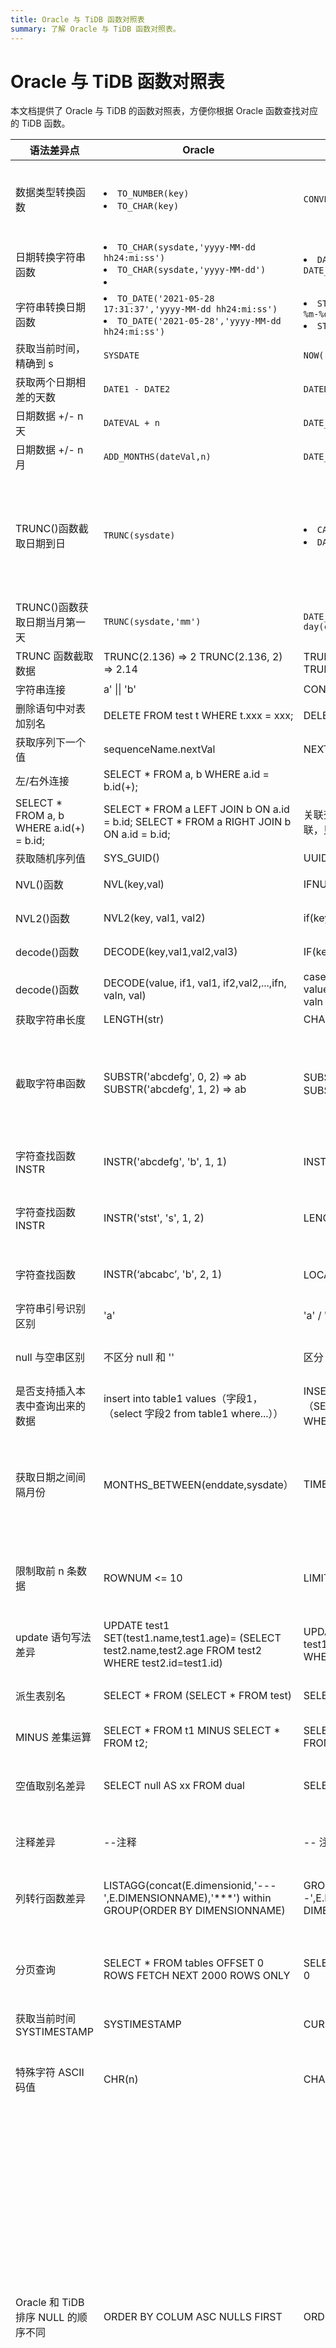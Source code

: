 ```yaml
---
title: Oracle 与 TiDB 函数对照表
summary: 了解 Oracle 与 TiDB 函数对照表。
---
```


# Oracle 与 TiDB 函数对照表

本文档提供了 Oracle 与 TiDB 的函数对照表，方便你根据 Oracle 函数查找对应的 TiDB 函数。

| 语法差异点 | Oracle | TiDB  | 说明 |
|---|---|---|---|
| 数据类型转换函数 | <li>`TO_NUMBER(key)`</li> <li>`TO_CHAR(key)`</li> | `CONVERT(key,dataType)` | 转换表字段值数据类型，TiDB 支持 BINARY、CHAR、DATE、DATETIME、TIME、SIGNED INTEGER、UNSIGNED INTEGER、DECIMAL。 |
| 日期转换字符串函数 | <li>`TO_CHAR(sysdate,'yyyy-MM-dd hh24:mi:ss')`</li> <li>`TO_CHAR(sysdate,'yyyy-MM-dd')` <li>      | <li>`DATE_FORMAT(now(),'%Y-%m-%d %H:%i:%s')`</li> `DATE_FORMAT(now(),'%Y-%m-%d')`</li> | 日期类型转换字符型函数，TiDB 的年月日时分秒字符大小写必须严格按要求写。 |
| 字符串转换日期函数 | <li>`TO_DATE('2021-05-28 17:31:37','yyyy-MM-dd hh24:mi:ss')`</li><li>`TO_DATE('2021-05-28','yyyy-MM-dd hh24:mi:ss')` </li> | <li>`STR_TO_DATE('2021-05-28 17:31:37','%Y-%m-%d %H:%i:%s')`</li><li>`STR_TO_DATE('2021-05-28','%Y-%m-%d%T')` </li> | 字符型转换日期型函数，TiDB 的年月日时分秒字符大小写必须严格按要求写。 |
| 获取当前时间，精确到 s | `SYSDATE` | `NOW()` | 获取系统当前时间。 |
| 获取两个日期相差的天数 | `DATE1 - DATE2` | `DATEDIFF(date1, date2)` | 获取 `DATE1 - DATE2` 两个日期之间相差的天数，只能精确到天。 |
| 日期数据 +/- n 天 | `DATEVAL + n` | `DATE_ADD(dateVal,INTERVAL n DAY)` | 日期数据增加 `n` 天，`n` 可为负数 |
| 日期数据 +/- n 月 | `ADD_MONTHS(dateVal,n)`| `DATE_ADD(dateVal,INTERVAL n MONTH)` | 日期数据增加 `n` 月，`n` 可为负数。 |
| TRUNC()函数截取日期到日 | `TRUNC(sysdate)` | <li>`CAST(now() as date)`</li><li>`DATE_FORMAT(now(),'%Y-%m-%d')`</li> | <li>获取时间的（2019-07-26 00:00:00）格式返回值。Oracle 中的 TRUNC(sysdate) 只是截取到日，不会截取到时分秒，而 TiDB 中与之对应的截取日写法是 CAST(now() as date)。</li><li>CAST 与 DATE_FORMAT 结果一致。</li> |
| TRUNC()函数获取日期当月第一天 | `TRUNC(sysdate,'mm')` | `DATE_ADD(curdate(),interval -day(curdate())+1 day)`  | 获取当月第一天。 |
| TRUNC 函数截取数据 | TRUNC(2.136) => 2 TRUNC(2.136, 2) => 2.14 | TRUNCATE(2.136, 0) => 2 TRUNCATE(2.136, 2) => 2.14 | 数据精度保留，直接截取相应小数位，不涉及四舍五入。 |
| 字符串连接 | a' \|\| 'b' | CONCAT('a', 'b') | 字符串拼接。 |
| 删除语句中对表加别名 | DELETE FROM test t WHERE t.xxx = xxx; | DELETE FROM test  WHERE xxx = xxx; | 删除语句，TiDB 不支持删除语句中对表起别名。 |
| 获取序列下一个值 | sequenceName.nextVal | NEXTVAL(sequenceName) | 获取序列的下一个值。 |
| 左/右外连接 | SELECT \* FROM a, b WHERE a.id = b.id(+);
SELECT \* FROM a, b WHERE a.id(+) = b.id; | SELECT \* FROM a LEFT JOIN b ON a.id = b.id; SELECT \* FROM a RIGHT JOIN b ON a.id = b.id;       | 关联查询时，TiDB 不支持使用 (+) 实现左/右关联，只能通过 left/right join 实现。 |
| 获取随机序列值 | SYS_GUID() | UUID() | 返回一个通用唯一识别码 (UUID)。 |
| NVL()函数 | NVL(key,val) | IFNULL(key,val) | 如果该字段值为空，则返回 val 值，否则返回该字段的值。 |
| NVL2()函数 | NVL2(key, val1, val2)  | if(key is null, val1, val2) | 如果该字段值非 NULL，则返回 val1 值，否则返回 val2 值。       |
| decode()函数 | DECODE(key,val1,val2,val3) | IF(key=val1,val2,val3) | 如果该字段值对于 val1，则返回 val2，反之返回 val3。 |
| decode()函数 | DECODE(value, if1, val1, if2,val2,...,ifn, valn, val) | case when value=if1 then val1 when value=if2 then val2,,,when value=ifn then valn else val end | 当该字段值等于条件 1 时，返回 val1，等于条件 2 时，返回 val2… |
| 获取字符串长度 | LENGTH(str) | CHAR_LENGTH(str) | 获取字符串长度。 |
| 截取字符串函数 | SUBSTR('abcdefg', 0, 2) => ab SUBSTR('abcdefg', 1, 2) => ab | SUBSTRING('abcdefg', 0, 2) => 空 SUBSTRING('abcdefg', 1, 2) => ab | 截取字符串，Oracle 中起始位置 0 与 1 作用一样，TiDB 中 0 开始截取为空，若需从头开始截全，则应从 1 开始，TiDB 支持 SUBSTRING 和 SUBSTR 函数，作用相同，不用修改。但是要注意下标，TiDB 必须从 1 开始。 |
| 字符查找函数 INSTR | INSTR('abcdefg', 'b', 1, 1) | INSTR('abcdefg', 'b') | 字符查找函数。从字符串 ’abcdefg’ 第 1 个字符开始查询，返回 ‘b‘ 字符串第 1 次出现按的位置。 |
| 字符查找函数 INSTR | INSTR('stst', 's', 1, 2) | LENGTH(SUBSTRING_INDEX('stst','s',2))+1 | 字符查找函数。从字符串 'stst' 第一个字符开始查找，返回 's' 字符第 2 次出现的位置，查找非第一次出现的位置时使用。 |
| 字符查找函数 | INSTR(‘abcabc’, 'b', 2, 1) | LOCATE(’b’，'abcabc’,2) | 字符查找函数。从字符串 ’abcabc’ 第 2 个字符开始查询，返回 ‘b‘ 字符串第 1 次出现按的位置。 |
| 字符串引号识别区别 | 'a' | 'a' / "a" | Oracle 只能识别单引号，TiDB 能识别单引号与双引号。 |
| null 与空串区别 | 不区分 null 和 '' | 区分 null 和 '' | Oracle 空串就是 null，TiDB 需要把空串转换为 null 数据。TiDB 中 null 和 '' 是有区别的。 |
| 是否支持插入本表中查询出来的数据 | insert into table1 values（字段1，（select 字段2 from table1 where...）） | INSERT into table1 VALUES（字段1，（SELECT T.字段2 FROM table1 T WHERE...） | TiDB 不支持在同一个表中先查这个表再更新该表。 |
| 获取日期之间间隔月份 | MONTHS_BETWEEN(enddate,sysdate） | TIMESTAMPDIFF (MONTH,sysdate,enddate) |  MONTHS_BETWEEN 函数返回两个日期之间的月份值，可以用 TIMESTAMPDIFF 替换，但是结果上会有误差，TIMESTAMPDIFF 只保留整数月，应该测试后按照业务看是否替换，另外注意参数位置相反。 |
| 限制取前 n 条数据 | ROWNUM <= 10 | LIMIT 10 | 可以使用 LIMIT 等价代替，如：ROWNUM=1 使用 LIMIT 1 替换，hql 方式运行带 LIMIT 的 SQL 语句会出现错误，需要将 HIBERNATE 的运行方式改为 SQL 方式运行。 |
| update 语句写法差异 | UPDATE test1 SET(test1.name,test1.age)= (SELECT test2.name,test2.age FROM test2 WHERE test2.id=test1.id) | UPDATE test1,test2 SET test1.name=test2.name,test1.age=test2.age WHERE test1.id=test2.id | TiDB 在多表更新的时候，需要在 SET 的时候把具体的字段更新关系都列出来。 |
| 派生表别名 | SELECT \* FROM (SELECT \* FROM test) | SELECT \* FROM (SELECT \* FROM test) t | TiDB 多表查询的时候，每一个派生出来的表都必须有一个自己的别名。 |
| MINUS 差集运算 | SELECT \* FROM t1 MINUS SELECT \* FROM t2; | SELECT \* FROM t1 EXCEPT SELECT \* FROM t2; | TiDB 不支持 MINUS，需要改写为 EXCEPT。 |
| 空值取别名差异 | SELECT null AS xx FROM dual | SELECT '' AS xx FROM dual | TiDB 数据库下，SQL 中字段直接为 NULL AS 的，在程序中运行会导致报错，需要改成 ''。NULL 与 '' 在 TiDB 中含义不同。 |
| 注释差异 |  --注释 |  -- 注释 | Oracle 的 -- 后面不需要空格，TiDB 的 -- 后面则需要有一个空格。 |
| 列转行函数差异 | LISTAGG(concat(E.dimensionid,'---',E.DIMENSIONNAME),'***') within GROUP(ORDER BY  DIMENSIONNAME) | GROUP_CONCAT(concat(E.dimensionid,'---',E.DIMENSIONNAME) ORDER BY DIMENSIONNAME SEPARATOR '***') | Oracle 中的 LISTAGG 需要改写为 TiDB 的 GROUP_CONCAT 函数；将一列字段合并为一行并根据 *** 符号进行分割。 |
| 分页查询 | SELECT \* FROM tables OFFSET 0 ROWS FETCH NEXT 2000 ROWS ONLY | SELECT \* FROM tables LIMIT 2000 OFFSET 0 | 分页查询，offset m 表示跳过 m 行数据，FETCH NEXT n ROWS ONLY 表示取 n 条数据，TiDB 使用 LIMIT n OFFSET m 进行等价改写。 |
| 获取当前时间 SYSTIMESTAMP | SYSTIMESTAMP | CURRENT_TIMESTAMP(6) | 获取当前时间，时间值带微秒。 |
| 特殊字符 ASCII 码值 | CHR(n) | CHAR(n) | ASCII 值转换函数，可将 ASCII 值转换为对应的字符, Oracle 中制表符 CHR(9)/换行符 CHR(10)/回车符 CHR(13) 对应 TiDB 中的 CHAR(9)/CHAR(10)/CHAR(13)。 |
| Oracle 和 TiDB 排序 NULL 的顺序不同 | ORDER BY COLUM ASC NULLS FIRST | ORDER BY COLUM ASC | Oracle 实现方式：ORDER BY COLUM ASC 时，NULL 默认被放在最后；ORDER BY COLUM DESC 时，NULL 默认被放在最前。NULLS FIRST 时，强制 NULL 放在最前，非 NULL 的仍然按声明顺序 [ASC\|DESC] 进行排序。NULLS LAST 时，强制 NULL 放在最后，非 NULL 的仍然按声明顺序 [ASC\|DESC] 进行排序。MySQL 和 TiDB 的实现方式：ORDER BY COLUM ASC 时，NULL 默认被放在最前。ORDER BY COLUM DESC 时，NULL 默认被放在最后。`O：SELECT * FROM t1 ORDER BY name NULLS FIRST;` 等价于 `T：SELECT * FROM t1 ORDER BY NAME ;` 。`O：SELECT * FROM t1 ORDER BY name DESC NULLS LAST;` 等价于 `T：SELECT * FROM t1 ORDER BY NAME DESC;`。 `O：SELECT * FROM t1 ORDER BY NAME DESC NULLS FIRST;` 等价于 `T：SELECT * FROM t1 ORDER BY ISNULL(name) DESC, name DESC;`。`O：SELECT * FROM t1 ORDER BY name ASC NULLS LAST;` 等价于 `T：SELECT * FROM t1 ORDER BY ISNULL(name), name;` |
